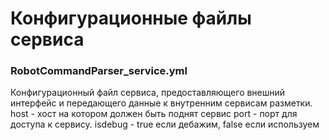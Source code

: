 # Конфигурационные файлы сервиса
### RobotCommandParser_service.yml
Конфигурационный файл сервиса, предоставляющего внешний интерфейс и передающего данные к внутренним сервисам разметки.
host - хост на котором должен быть поднят сервис
port - порт для доступа к сервису.
isdebug - true если дебажим, false если используем
